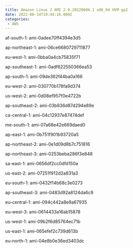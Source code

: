 ```yaml
---
title: Amazon Linux 2 AMI 2.0.20220606.1 x86_64 HVM gp2
date: 2022-06-14T19:44:16.000Z
categories:
 - AWS
---
```


af-south-1: ami-0adee70ff4394e3d5

ap-northeast-1: ami-06ce6680729711877

eu-west-1: ami-0bba0a4cb75835f71

ap-southeast-1: ami-0adf622550366ea53

ap-south-1: ami-09de362f44ba0a166

eu-west-2: ami-030770b178fa9d374

us-west-2: ami-0d08ef957f0e4722b

ap-southeast-2: ami-03b836d87d294e89e

ca-central-1: ami-04c12937e87474def

me-south-1: ami-07a68e42e669daed0

ap-east-1: ami-0b751f901b93720a5

ap-northeast-2: ami-0e1d09d8b7c751816

ap-northeast-3: ami-0253beba286f3e848

sa-east-1: ami-0656df2cc0dfd150a

us-east-2: ami-07251f912d2a831a3

eu-south-1: ami-0432f14b68c3e0273

ap-southeast-3: ami-0483d92a8124da6c9

eu-central-1: ami-094c442a8e9a67935

eu-west-3: ami-0614433a16ab15878

us-west-1: ami-09b2f6d85764ec71b

us-east-1: ami-065efef2c739d613b

eu-north-1: ami-04e8b0e36ed3403dc


